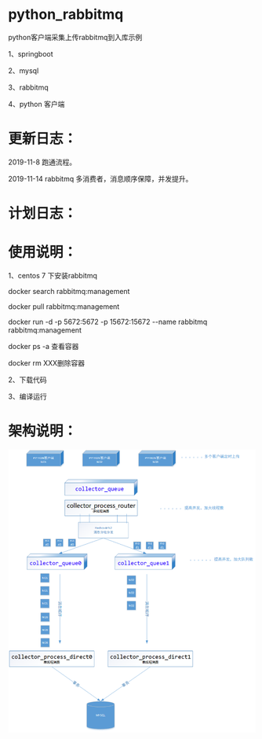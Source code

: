 # python_rabbitmq
python客户端采集上传rabbitmq到入库示例

1、springboot 

2、mysql

3、rabbitmq

4、python 客户端

# 更新日志：

2019-11-8  跑通流程。

2019-11-14 rabbitmq 多消费者，消息顺序保障，并发提升。

# 计划日志：

# 使用说明：

1、centos 7 下安装rabbitmq 

docker search rabbitmq:management

docker pull rabbitmq:management

docker run -d -p 5672:5672 -p 15672:15672 --name rabbitmq rabbitmq:management

docker ps -a 查看容器

docker rm XXX删除容器

2、下载代码

3、编译运行


# 架构说明：

![](https://github.com/lanyu-op/python_rabbitmq/blob/master/%E6%9E%B6%E6%9E%84%E8%AF%B4%E6%98%8E.png)  
